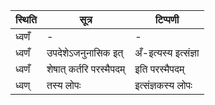 | स्थिति | सूत्र | टिप्पणी |
| ----- | ------- | ------ |
| ध्वणँ | - | - |
| ध्वणँ | उपदेशेऽजनुनासिक इत् | अँ-इत्यस्य इत्संज्ञा |
| ध्वणँ | शेषात् कर्तरि परस्मैपदम् | इति परस्मैपदम् |
| ध्वण् | तस्य लोपः | इत्संज्ञकस्य लोपः |
